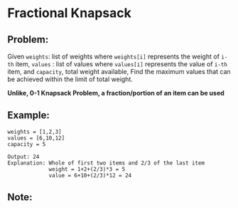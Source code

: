 # Fractional Knapsack

## Problem:

Given `weights`: list of weights where `weights[i]` represents the weight of `i-th` item,
`values` : list of values where `values[i]` represents the value of `i-th` item,
and `capacity`, total weight available,
Find the maximum values that can be achieved within the limit of total weight.

**Unlike, 0-1 Knapsack Problem, a fraction/portion of an item can be used**

## Example:

```
weights = [1,2,3]
values = [6,10,12]
capacity = 5

Output: 24
Explanation: Whole of first two items and 2/3 of the last item
             weight = 1+2+(2/3)*3 = 5
             value = 6+10+(2/3)*12 = 24
```

## Note:
